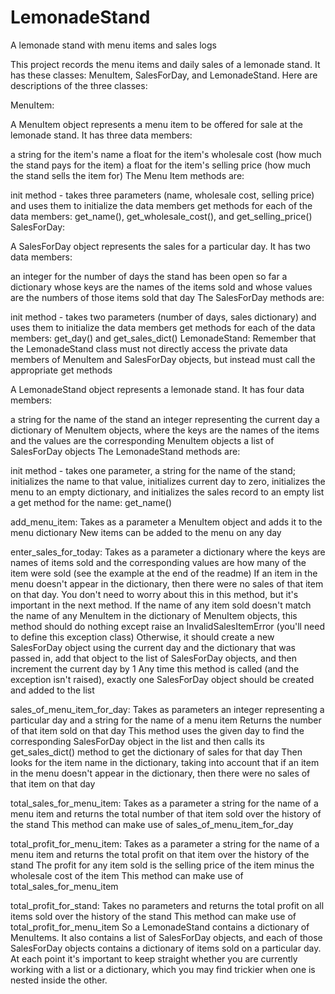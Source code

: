 # LemonadeStand
A lemonade stand with menu items and sales logs

This project records the menu items and daily sales of a lemonade stand. It has these classes: MenuItem, SalesForDay, and LemonadeStand.
Here are descriptions of the three classes:

MenuItem:

A MenuItem object represents a menu item to be offered for sale at the lemonade stand. It has three data members:

a string for the item's name
a float for the item's wholesale cost (how much the stand pays for the item)
a float for the item's selling price (how much the stand sells the item for)
The Menu Item methods are:

init method - takes three parameters (name, wholesale cost, selling price) and uses them to initialize the data members
get methods for each of the data members: get_name(), get_wholesale_cost(), and get_selling_price()
SalesForDay:

A SalesForDay object represents the sales for a particular day. It has two data members:

an integer for the number of days the stand has been open so far
a dictionary whose keys are the names of the items sold and whose values are the numbers of those items sold that day
The SalesForDay methods are:

init method - takes two parameters (number of days, sales dictionary) and uses them to initialize the data members
get methods for each of the data members: get_day() and get_sales_dict()
LemonadeStand: Remember that the LemonadeStand class must not directly access the private data members of MenuItem and SalesForDay objects, but instead must call the appropriate get methods

A LemonadeStand object represents a lemonade stand. It has four data members:

a string for the name of the stand
an integer representing the current day
a dictionary of MenuItem objects, where the keys are the names of the items and the values are the corresponding MenuItem objects
a list of SalesForDay objects
The LemonadeStand methods are:

init method - takes one parameter, a string for the name of the stand; initializes the name to that value, initializes current day to zero, initializes the menu to an empty dictionary, and initializes the sales record to an empty list
a get method for the name: get_name()

add_menu_item:
Takes as a parameter a MenuItem object and adds it to the menu dictionary
New items can be added to the menu on any day

enter_sales_for_today:
Takes as a parameter a dictionary where the keys are names of items sold and the corresponding values are how many of the item were sold (see the example at the end of the readme)
If an item in the menu doesn't appear in the dictionary, then there were no sales of that item on that day. You don't need to worry about this in this method, but it's important in the next method.
If the name of any item sold doesn't match the name of any MenuItem in the dictionary of MenuItem objects, this method should do nothing except raise an InvalidSalesItemError (you'll need to define this exception class)
Otherwise, it should create a new SalesForDay object using the current day and the dictionary that was passed in, add that object to the list of SalesForDay objects, and then increment the current day by 1
Any time this method is called (and the exception isn't raised), exactly one SalesForDay object should be created and added to the list

sales_of_menu_item_for_day:
Takes as parameters an integer representing a particular day and a string for the name of a menu item
Returns the number of that item sold on that day
This method uses the given day to find the corresponding SalesForDay object in the list and then calls its get_sales_dict() method to get the dictionary of sales for that day
Then looks for the item name in the dictionary, taking into account that if an item in the menu doesn't appear in the dictionary, then there were no sales of that item on that day

total_sales_for_menu_item:
Takes as a parameter a string for the name of a menu item and returns the total number of that item sold over the history of the stand
This method can make use of sales_of_menu_item_for_day

total_profit_for_menu_item:
Takes as a parameter a string for the name of a menu item and returns the total profit on that item over the history of the stand
The profit for any item sold is the selling price of the item minus the wholesale cost of the item
This method can make use of total_sales_for_menu_item

total_profit_for_stand:
Takes no parameters and returns the total profit on all items sold over the history of the stand
This method can make use of total_profit_for_menu_item
So a LemonadeStand contains a dictionary of MenuItems. It also contains a list of SalesForDay objects, and each of those SalesForDay objects contains a dictionary of items sold on a particular day. At each point it's important to keep straight whether you are currently working with a list or a dictionary, which you may find trickier when one is nested inside the other.
